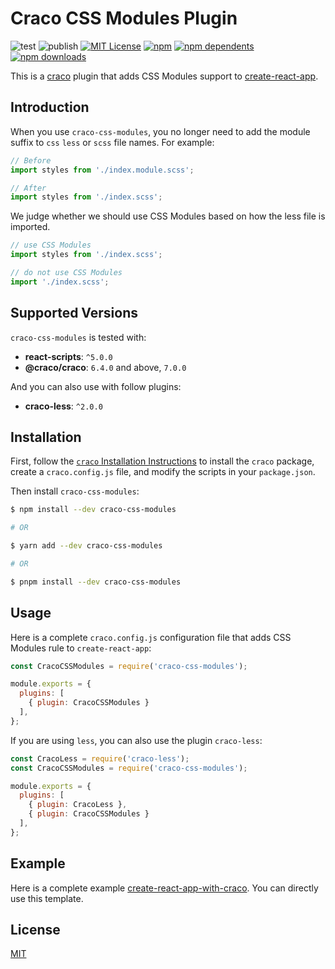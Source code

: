 # Craco CSS Modules Plugin

![test](https://github.com/crazyurus/craco-css-modules/actions/workflows/test.yaml/badge.svg)
![publish](https://github.com/crazyurus/craco-css-modules/actions/workflows/publish.yaml/badge.svg)
[![MIT License](https://img.shields.io/badge/license-MIT-blue.svg)](LICENSE)
[![npm](https://badgen.net/npm/v/craco-css-modules)](https://www.npmjs.com/package/craco-css-modules)
[![npm dependents](https://badgen.net/npm/dependents/craco-css-modules)](https://www.npmjs.com/package/craco-css-modules?activeTab=dependents)
[![npm downloads](https://badgen.net/npm/dt/craco-css-modules)](https://www.npmjs.com/package/craco-css-modules)

This is a [craco](https://craco.js.org) plugin that adds CSS Modules support to [create-react-app](https://facebook.github.io/create-react-app/).

## Introduction

When you use `craco-css-modules`, you no longer need to add the module suffix to `css` `less` or `scss` file names. For example:
```js
// Before
import styles from './index.module.scss';

// After
import styles from './index.scss';
```

We judge whether we should use CSS Modules based on how the less file is imported.

```js
// use CSS Modules
import styles from './index.scss';

// do not use CSS Modules
import './index.scss';
```

## Supported Versions

`craco-css-modules` is tested with:

- **react-scripts**: `^5.0.0`
- **@craco/craco**: `6.4.0` and above, `7.0.0`

And you can also use with follow plugins:

- **craco-less**: `^2.0.0`

## Installation

First, follow the [`craco` Installation Instructions](https://github.com/dilanx/craco/blob/master/packages/craco/README.md) to install the `craco` package, create a `craco.config.js` file, and modify the scripts in your `package.json`.

Then install `craco-css-modules`:

```bash
$ npm install --dev craco-css-modules

# OR

$ yarn add --dev craco-css-modules

# OR

$ pnpm install --dev craco-css-modules
```

## Usage

Here is a complete `craco.config.js` configuration file that adds CSS Modules rule to `create-react-app`:

```js
const CracoCSSModules = require('craco-css-modules');

module.exports = {
  plugins: [
    { plugin: CracoCSSModules }
  ],
};
```

If you are using `less`, you can also use the plugin `craco-less`:

```js
const CracoLess = require('craco-less');
const CracoCSSModules = require('craco-css-modules');

module.exports = {
  plugins: [
    { plugin: CracoLess },
    { plugin: CracoCSSModules }
  ],
};
```

## Example

Here is a complete example [create-react-app-with-craco](https://github.com/crazyurus/create-react-app). You can directly use this template.

## License

[MIT](./LICENSE)
